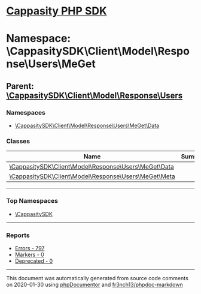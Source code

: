 # [Cappasity PHP SDK](../home.md)

# Namespace: \CappasitySDK\Client\Model\Response\Users\MeGet
## Parent: [\CappasitySDK\Client\Model\Response\Users](../namespaces/CappasitySDK.Client.Model.Response.Users.md)
### Namespaces
* [\CappasitySDK\Client\Model\Response\Users\MeGet\Data](../namespaces/CappasitySDK.Client.Model.Response.Users.MeGet.Data.md)
### Classes
| Name | Summary |
| ---- | ------- |
| [\CappasitySDK\Client\Model\Response\Users\MeGet\Data](../classes/CappasitySDK.Client.Model.Response.Users.MeGet.Data.md) |  |
| [\CappasitySDK\Client\Model\Response\Users\MeGet\Meta](../classes/CappasitySDK.Client.Model.Response.Users.MeGet.Meta.md) |  |

---

### Top Namespaces

* [\CappasitySDK](../namespaces/CappasitySDK.html.md)

---

### Reports
* [Errors - 797](../reports/errors.md)
* [Markers - 0](../reports/markers.md)
* [Deprecated - 0](../reports/deprecated.md)

---

This document was automatically generated from source code comments on 2020-01-30 using [phpDocumentor](http://www.phpdoc.org/) and [fr3nch13/phpdoc-markdown](https://github.com/fr3nch13/phpdoc-markdown)
